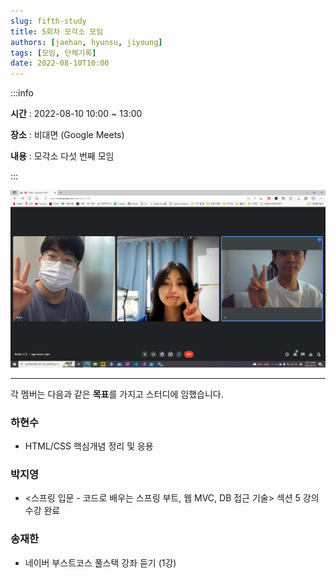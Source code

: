 ```yaml
---
slug: fifth-study
title: 5회차 모각소 모임
authors: [jaehan, hyunsu, jiyoung]
tags: [모임, 단체기록]
date: 2022-08-10T10:00
---
```


:::info

**시간** : 2022-08-10 10:00 ~ 13:00

**장소** : 비대면 (Google Meets)

**내용** : 모각소 다섯 번째 모임

:::

![5회차 단체사진](./img.png)

---

각 멤버는 다음과 같은 **목표**를 가지고 스터디에 임했습니다.

### 하현수

- HTML/CSS 핵심개념 정리 및 응용

### 박지영

- <스프링 입문 - 코드로 배우는 스프링 부트, 웹 MVC, DB 접근 기술> 섹션 5 강의 수강 완료

### 송재한

- 네이버 부스트코스 풀스택 강좌 듣기 (1강)
